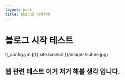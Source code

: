 ```yaml
---
layout: post
title: 블로그를 시작하며
---
```


# 블로그 시작 테스트 

![_config.yml]({{ site.baseurl }}/images/sohee.jpg)

## 웹 관련 테스트 이거 저거 해볼 생각 입니다.
